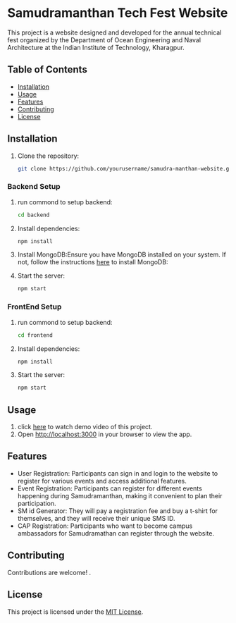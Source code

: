 # Samudramanthan Tech Fest Website

This project is a website designed and developed for the annual technical fest organized by the Department of Ocean Engineering and Naval Architecture at the Indian Institute of Technology, Kharagpur.

## Table of Contents

- [Installation](#installation)
- [Usage](#usage)
- [Features](#features)
- [Contributing](#contributing)
- [License](#license)

<a name="installation"> </a>
## Installation 

1. Clone the repository:
    ```bash
   git clone https://github.com/yourusername/samudra-manthan-website.git
    ```

### Backend Setup

1. run commond to setup backend:

   ```bash
   cd backend
    ```
2. Install dependencies:

   ```bash
   npm install
    ```
   
3. Install MongoDB:Ensure you have MongoDB installed on your system. If not, follow the instructions [here](https://www.mongodb.com/docs/manual/installation/) to install MongoDB:
   
4. Start the server:
   ```bash
   npm start
    ```

### FrontEnd Setup

1. run commond to setup backend:

   ```bash
   cd frontend
    ```
2. Install dependencies:

   ```bash
   npm install
    ```   
3. Start the server:
   ```bash
   npm start
    ```


## Usage

1. click [here](https://youtu.be/qNULu-YWOAw) to watch demo video of this project.
2. Open [http://localhost:3000](http://localhost:3000) in your browser to view the app.

<a name="features"> </a>
## Features

- User Registration: Participants can sign in and login to the website to register for various events and access additional features.
- Event Registration: Participants can register for different events happening during Samudramanthan, making it convenient to plan their participation.
- SM id Generator: They will pay a registration fee and buy a t-shirt for themselves, and they will receive their unique SMS ID.
- CAP Registration: Participants who want to become campus ambassadors for Samudramathan can register through the website.

<a name="contributing"> </a>
## Contributing

Contributions are welcome! .

<a name="license"> </a>
## License

This project is licensed under the [MIT License](LICENSE).
